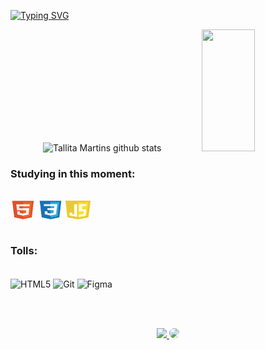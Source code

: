 [![Typing SVG](https://readme-typing-svg.herokuapp.com/?color=ff91a4&size=35&center=true&vCenter=true&width=1000&lines=Hello!+🙋🏻‍♀️;+My+name+is+Tallita+Martins;I'm+20+years+old;Be+Welcome!+:D)](https://git.io/typing-svg)

<div align="center">  
  <img width="49%" height="195px" src="https://github-readme-stats.vercel.app/api?username=tallitamartins&show_icons=true&count_private=true&hide_border=true&title_color=ff91a4&icon_color=ff91a4&text_color=c9d1d9&bg_color=0d1117" alt="Tallita Martins github stats" /> 
  <img width="41%" height="195px" src="https://github-readme-stats.vercel.app/api/top-langs/?username=tallitamartins&layout=compact&hide_border=true&title_color=ff91a4&text_color=ffffff&bg_color=0d1117" />
</div>

 <!-- ### Main skills: -->

  ### Studying in this moment:
<div style="display: inline_block"><br>
  <img align="center" alt="HTML5" height="30" width="40" src="https://raw.githubusercontent.com/devicons/devicon/master/icons/html5/html5-original.svg">
  <img align="center" alt="CSS" height="30" width="40" src="https://raw.githubusercontent.com/devicons/devicon/master/icons/css3/css3-original.svg">
  <img align="center" alt="Js" height="30" width="40" src="javascript-1.svg">
  <!-- <img align="center" alt="Ts" height="30" width="40" src="https://raw.githubusercontent.com/devicons/devicon/master/icons/typescript/typescript-plain.svg"> -->
</div>

<br>

### Tolls:
<div style="display: inline_block"><br>
  <img align="center" alt="HTML5" height="30" width="40"
  <img align="center" alt="VSCode" height="30" width="40" src="https://cdn.jsdelivr.net/gh/devicons/devicon/icons/vscode/vscode-original.svg" />
  <img align="center" alt="Git" height="30" width="40" src="https://cdn.jsdelivr.net/gh/devicons/devicon/icons/git/git-original.svg" />
  <img align="center" alt="Figma" height="30" width="30" src="https://cdn.jsdelivr.net/gh/devicons/devicon/icons/figma/figma-original.svg" />
</div>

<br><br>

<div align="center"> 
  <a href="https://instagram.com/litt_artin" target="_blank"><img src="https://img.shields.io/badge/-Instagram-%23E4405F?style=for-the-badge&logo=instagram&logoColor=white"</a>
  <a href="https://www.linkedin.com/in/tallita-martins/" target="_blank"><img src="https://img.shields.io/badge/-LinkedIn-%230077B5?style=for-the-badge&logo=linkedin&logoColor=white" style="border-radius: 30px" target="_blank"></a> 
 </div>

